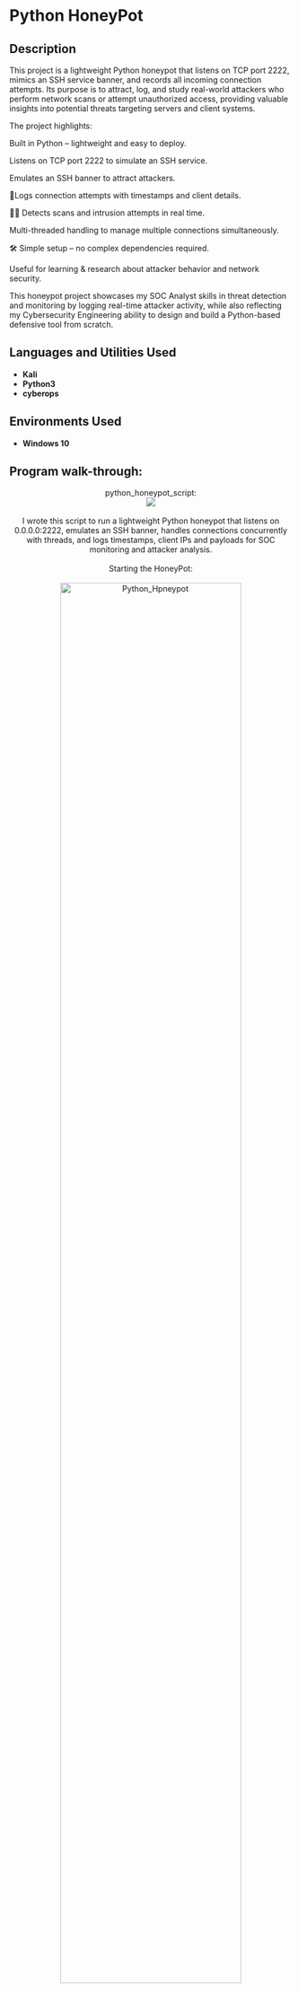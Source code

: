 <h1>Python HoneyPot</h1>

<h2>Description</h2>
This project is a lightweight Python honeypot that listens on TCP port 2222, mimics an SSH service banner, and records all incoming connection attempts. Its purpose is to attract, log, and study real-world attackers who perform network scans or attempt unauthorized access, providing valuable insights into potential threats targeting servers and client systems.

The project highlights:

Built in Python – lightweight and easy to deploy.

Listens on TCP port 2222 to simulate an SSH service.

Emulates an SSH banner to attract attackers.

📜Logs connection attempts with timestamps and client details.

🕵🏽 Detects scans and intrusion attempts in real time.

Multi-threaded handling to manage multiple connections simultaneously.

🛠 Simple setup – no complex dependencies required.

Useful for learning & research about attacker behavior and network security.

This honeypot project showcases my SOC Analyst skills in threat detection and monitoring by logging real-time attacker activity, while also reflecting my Cybersecurity Engineering ability to design and build a Python-based defensive tool from scratch.
<br />

<h2>Languages and Utilities Used</h2>

- <b>Kali</b>
- <b>Python3</b>
- <b>cyberops</b>

<h2>Environments Used </h2>

- <b>Windows 10</b>

<h2>Program walk-through:</h2>

<p align="center">
python_honeypot_script: <br/>
<img src="https://imgur.com/Zr5j9Yr.png="Python_Hpneypot"/>
<br />
<br />
I wrote this script to run a lightweight Python honeypot that listens on 0.0.0.0:2222, emulates an SSH banner, handles connections concurrently with threads, and logs timestamps, client IPs and payloads for SOC monitoring and attacker analysis.<br />
<br />
Starting the HoneyPot:<br />
<br />
<img src="https://imgur.com/MLhmpb0.png" height="80%" width="80%" alt="Python_Hpneypot"/>
<br />
<br />
I started the honeypot, which is listening on TCP port 2222, and it displays a fake SSH banner while logging all connection attempts and any data sent by attackers.<br />
<br />
Attacking Attempt:<br/>
<img src="https://imgur.com/a87R2o0.png" height="80%" width="80%" alt="Python_Hpneypot"/>
<br />
<br />
This reflects the attack attempt made by the threat actor, shown here as a Telnet connection to the honeypot..<br />
<br />
<p align="center">
Attacking Self Attempt:<br/>
<img src="https://imgur.com/x3Fh2Gr.png" height="80%" width="80%" alt="Python_Hpneypot"/>
<br />
<br />
I tested my honeypot by acting as an attacker from another terminal, using Netcat to connect to the honeypot and send a message, which allowed me to demonstrate that the honeypot successfully captured the connection, recorded the data sent, and logged the entire interaction for analysis.<br />
<br />
<p align="center">
HoneyPot Alert Logs:  <br/>
<img src="https://imgur.com/31D4uvL.png" height="80%" width="80%" alt="Python_Hpneypot"/>
<br />
<br />
The honeypot alert logs capture and record all attacker activity, including Nmap scans from reconnaissance, Telnet connections from the attacking system, and Netcat interactions from my testing system, providing detailed data on the type and content of payloads sent, which allows SOC operations to analyze attacker motives, detect attempts to execute reverse shells, and understand potential strategies for creating persistent backdoors or other malicious actions.<br />
<br />
Saved Copy of the Logs From the Python Script:  <br/>
<img src="https://imgur.com/7Kv3xZK.png" height="80%" width="80%" alt="Python_Hpneypot"/>
<br />
<br />
The Python script was designed to generate and save a log copy at /home/kali/honeypot.log, enabling the SOC team to conduct further investigations, block suspicious IPs, and integrate the alert logs with SIEM tools like Splunk for deeper analysis and incident response.<br />
<br />
</p>

<!--
 ```diff
- text in red
+ text in green
! text in orange
# text in gray
@@ text in purple (and bold)@@
```
--!>
